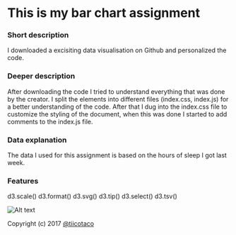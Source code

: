 # This is my bar chart assignment

### Short description
I downloaded a excisiting data visualisation on Github and personalized the code. 

### Deeper description
After downloading the code I tried to understand everything that was done by the creator. I split the elements into different files (index.css, index.js) for a better understanding of the code. After that I dug into the index.css file to customize the styling of the document, when this was done I started to add comments to the index.js file.

### Data explanation
The data I used for this assignment is based on the hours of sleep I got last week.

### Features
d3.scale()
d3.format()
d3.svg()
d3.tip()
d3.select()
d3.tsv()

![Alt text](preview.png)

Copyright (c) 2017 [@tiicotaco](https://github.com/tiicotaco)
